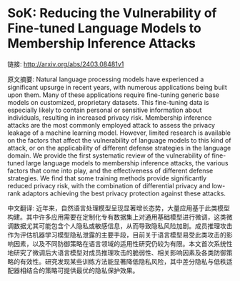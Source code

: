 # SoK: Reducing the Vulnerability of Fine-tuned Language Models to Membership Inference Attacks

链接: http://arxiv.org/abs/2403.08481v1

原文摘要:
Natural language processing models have experienced a significant upsurge in
recent years, with numerous applications being built upon them. Many of these
applications require fine-tuning generic base models on customized, proprietary
datasets. This fine-tuning data is especially likely to contain personal or
sensitive information about individuals, resulting in increased privacy risk.
Membership inference attacks are the most commonly employed attack to assess
the privacy leakage of a machine learning model. However, limited research is
available on the factors that affect the vulnerability of language models to
this kind of attack, or on the applicability of different defense strategies in
the language domain. We provide the first systematic review of the
vulnerability of fine-tuned large language models to membership inference
attacks, the various factors that come into play, and the effectiveness of
different defense strategies. We find that some training methods provide
significantly reduced privacy risk, with the combination of differential
privacy and low-rank adaptors achieving the best privacy protection against
these attacks.

中文翻译:
近年来，自然语言处理模型呈现显著增长态势，大量应用基于此类模型构建。其中许多应用需要在定制化专有数据集上对通用基础模型进行微调，这类微调数据尤其可能包含个人隐私或敏感信息，从而导致隐私风险加剧。成员推理攻击作为评估机器学习模型隐私泄露的主要手段，目前关于语言模型易受此类攻击的影响因素，以及不同防御策略在语言领域的适用性研究仍较为有限。本文首次系统性地研究了微调后大语言模型对成员推理攻击的脆弱性、相关影响因素及各类防御策略的有效性。研究发现某些训练方法能显著降低隐私风险，其中差分隐私与低秩适配器相结合的策略可提供最优的隐私保护效果。
